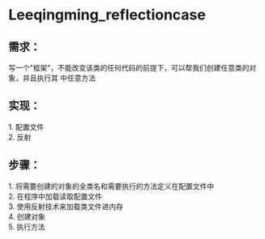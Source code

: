 # Leeqingming_reflectioncase
## 需求：
写一个"框架"，不能改变该类的任何代码的前提下，可以帮我们创建任意类的对象，并且执行其 中任意方法     
## 实现：        
1. 配置文件<br>
2. 反射      
## 步骤：        
1. 将需要创建的对象的全类名和需要执行的方法定义在配置文件中<br>
2. 在程序中加载读取配置文件<br>
3. 使用反射技术来加载类文件进内存 <br>
4. 创建对象  <br>
5. 执行方法<br>

